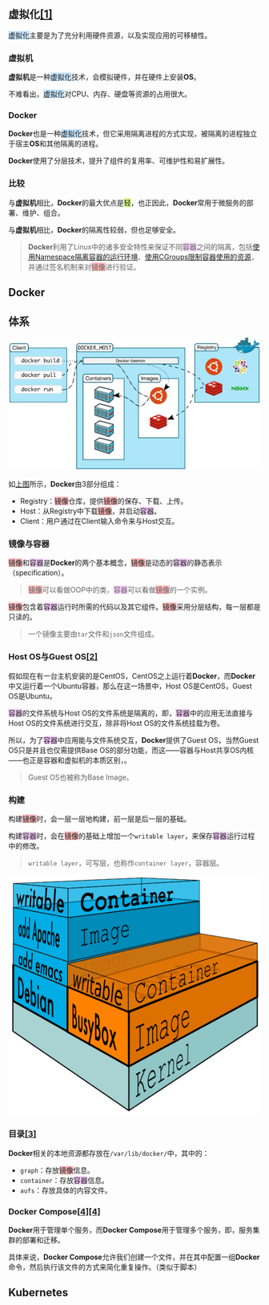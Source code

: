 ## 虚拟化[[1]](https://www.cyc2018.xyz/其它/编码实践/Docker.html)

<span style=background:#c2e2ff>虚拟化</span>主要是为了充分利用硬件资源，以及实现应用的可移植性。

### 虚拟机

**虚拟机**是一种<span style=background:#c2e2ff>虚拟化</span>技术，会模拟硬件，并在硬件上安装**OS**。

不难看出，<span style=background:#c2e2ff>虚拟化</span>对CPU、内存、硬盘等资源的占用很大。

### Docker

**Docker**也是一种<span style=background:#c2e2ff>虚拟化</span>技术，但它采用隔离进程的方式实现，被隔离的进程独立于宿主**OS**和其他隔离的进程。

**Docker**使用了分层技术，提升了组件的复用率、可维护性和易扩展性。

### 比较

与**虚拟机**相比，**Docker**的最大优点是<span style=background:#d4fe7f>轻</span>，也正因此，**Docker**常用于微服务的部署、维护、组合。

与**虚拟机**相比，**Docker**的隔离性较弱，但也足够安全。

> **Docker**利用了Linux中的诸多安全特性来保证不同<span style=background:#f8d2ff>容器</span>之间的隔离，包括[使用Namespace隔离容器的运行环境](https://www.cnblogs.com/sammyliu/p/5878973.html)、[使用CGroups限制容器使用的资源](https://www.cnblogs.com/sammyliu/p/5886833.html)，并通过签名机制来对<span style=background:#ffb8b8>镜像</span>进行验证。



## Docker

## 体系

![](../images/6/docker-system.jpeg)

如[上图](https://www.cnblogs.com/sammyliu/p/5875470.html#blogTitle7)所示，**Docker**由3部分组成：

- Registry：<span style=background:#ffb8b8>镜像</span>仓库，提供<span style=background:#ffb8b8>镜像</span>的保存、下载、上传。
- Host：从Registry中下载<span style=background:#ffb8b8>镜像</span>，并启动<span style=background:#f8d2ff>容器</span>。
- Client：用户通过在Client输入命令来与Host交互。

### 镜像与容器

<span style=background:#ffb8b8>镜像</span>和<span style=background:#f8d2ff>容器</span>是**Docker**的两个基本概念，<span style=background:#ffb8b8>镜像</span>是动态的<span style=background:#f8d2ff>容器</span>的静态表示（specification）。

> <span style=background:#ffb8b8>镜像</span>可以看做OOP中的类，<span style=background:#f8d2ff>容器</span>可以看做<span style=background:#ffb8b8>镜像</span>的一个实例。

<span style=background:#ffb8b8>镜像</span>包含着<span style=background:#f8d2ff>容器</span>运行时所需的代码以及其它组件。<span style=background:#ffb8b8>镜像</span>采用分层结构，每一层都是只读的。

> 一个镜像主要由`tar`文件和`json`文件组成。

### Host OS与Guest OS[[2]](https://www.cnblogs.com/sammyliu/p/5877964.html)

假如现在有一台主机安装的是CentOS，CentOS之上运行着**Docker**，而**Docker**中又运行着一个Ubuntu容器，那么在这一场景中，Host OS是CentOS，Guest OS是Ubuntu。

<span style=background:#f8d2ff>容器</span>的文件系统与Host OS的文件系统是隔离的，即，<span style=background:#f8d2ff>容器</span>中的应用无法直接与Host OS的文件系统进行交互，除非将Host OS的文件系统挂载为卷。

所以，为了<span style=background:#f8d2ff>容器</span>中应用能与文件系统交互，**Docker**提供了Guest OS，当然Guest OS只是并且也仅需提供Base OS的部分功能，而这——容器与Host共享OS内核——也正是容器和虚拟机的本质区别，。

> Guest OS也被称为Base Image。

### 构建

构建<span style=background:#ffb8b8>镜像</span>时，会一层一层地构建，前一层是后一层的基础。

构建<span style=background:#f8d2ff>容器</span>时，会在<span style=background:#ffb8b8>镜像</span>的基础上增加一个`writable layer`，来保存<span style=background:#f8d2ff>容器</span>运行过程中的修改。

> `writable layer`，可写层，也称作`container layer`，容器层。

![](../images/6/docker-filesystems-busyboxrw.png)

### 目录[[3]](https://zhuanlan.zhihu.com/p/362406703)

**Docker**相关的本地资源都存放在`/var/lib/docker/`中，其中的：

- `graph`：存放<span style=background:#ffb8b8>镜像</span>信息。
- `container`：存放<span style=background:#f8d2ff>容器</span>信息。
- `aufs`：存放具体的内容文件。

### Docker Compose[[4]](https://www.cnblogs.com/duanxz/archive/2012/09/03/2669047.html)[[4]](https://www.cnblogs.com/duanxz/archive/2013/03/25/2980155.html)

**Docker**用于管理单个服务，而**Docker Compose**用于管理多个服务，即，服务集群的部署和迁移。

具体来说，**Docker Compose**允许我们创建一个文件，并在其中配置一组**Docker**命令，然后执行该文件的方式来简化重复操作。（类似于脚本）



## Kubernetes

